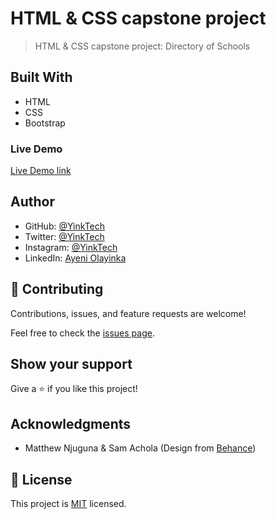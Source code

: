 # HTML & CSS capstone project

> HTML & CSS capstone project: Directory of Schools

<!-- ![screenshot](/images/django-admin.png) -->

## Built With

* HTML
* CSS
* Bootstrap

### Live Demo

[Live Demo link](https://yinktech.github.io/Schools_search/) 

## Author

* GitHub: [@YinkTech](https://github.com/YinkTech)
* Twitter: [@YinkTech](https://twitter.com/yinktech)
* Instagram: [@YinkTech](https://twitter.com/layinka4dat)
* LinkedIn: [Ayeni Olayinka](https://www.linkedin.com/in/ayeni-olayinka-726181134/)

## 🤝 Contributing

Contributions, issues, and feature requests are welcome!

Feel free to check the [issues page](https://github.com/Ademola101/School-directory/issues).

## Show your support

Give a ⭐️ if you like this project!

## Acknowledgments

* Matthew Njuguna & Sam Achola (Design from [Behance](https://www.behance.net/gallery/25563385/PatashuleKE))

## 📝 License

This project is [MIT](https://github.com/git/git-scm.com/blob/master/MIT-LICENSE.txt) licensed.